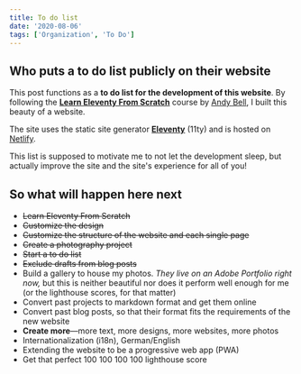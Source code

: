 ```yaml
---
title: To do list
date: '2020-08-06'
tags: ['Organization', 'To Do']
---
```


## Who puts a to do list publicly on their website

This post functions as a **to do list for the development of this website**. By following the [**Learn Eleventy From Scratch**](https://piccalil.li/course/learn-eleventy-from-scratch/) course by [Andy Bell](https://hankchizljaw.com/), I built this beauty of a website.

The site uses the static site generator **[Eleventy](https://11ty.dev)** (11ty) and is hosted on [Netlify](https://netlify.com).

This list is supposed to motivate me to not let the development sleep, but actually improve the site and the site's experience for all of you!

## So what will happen here next

- ~~Learn Eleventy From Scratch~~
- ~~Customize the design~~
- ~~Customize the structure of the website and each single page~~
- ~~Create a photography project~~
- ~~Start a to do list~~
- ~~Exclude drafts from blog posts~~
- Build a gallery to house my photos. _They live on an Adobe Portfolio right now,_ but this is neither beautiful nor does it perform well enough for me (or the lighthouse scores, for that matter)
- Convert past projects to markdown format and get them online
- Convert past blog posts, so that their format fits the requirements of the new website
- **Create more**—more text, more designs, more websites, more photos
- Internationalization (i18n), German/English
- Extending the website to be a progressive web app (PWA)
- Get that perfect 100 100 100 100 lighthouse score
